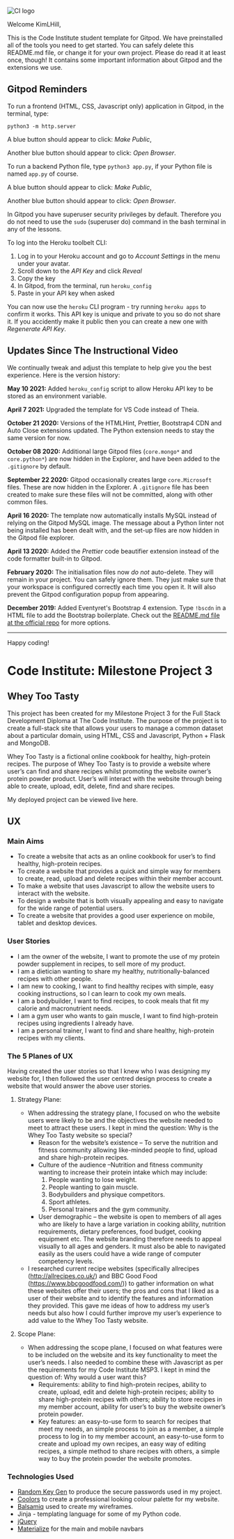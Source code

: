 ![CI logo](https://codeinstitute.s3.amazonaws.com/fullstack/ci_logo_small.png)

Welcome KimLHill,

This is the Code Institute student template for Gitpod. We have preinstalled all of the tools you need to get started. You can safely delete this README.md file, or change it for your own project. Please do read it at least once, though! It contains some important information about Gitpod and the extensions we use.

## Gitpod Reminders

To run a frontend (HTML, CSS, Javascript only) application in Gitpod, in the terminal, type:

`python3 -m http.server`

A blue button should appear to click: _Make Public_,

Another blue button should appear to click: _Open Browser_.

To run a backend Python file, type `python3 app.py`, if your Python file is named `app.py` of course.

A blue button should appear to click: _Make Public_,

Another blue button should appear to click: _Open Browser_.

In Gitpod you have superuser security privileges by default. Therefore you do not need to use the `sudo` (superuser do) command in the bash terminal in any of the lessons.

To log into the Heroku toolbelt CLI:

1. Log in to your Heroku account and go to *Account Settings* in the menu under your avatar.
2. Scroll down to the *API Key* and click *Reveal*
3. Copy the key
4. In Gitpod, from the terminal, run `heroku_config`
5. Paste in your API key when asked

You can now use the `heroku` CLI program - try running `heroku apps` to confirm it works. This API key is unique and private to you so do not share it. If you accidently make it public then you can create a new one with _Regenerate API Key_.

## Updates Since The Instructional Video

We continually tweak and adjust this template to help give you the best experience. Here is the version history:

**May 10 2021:** Added `heroku_config` script to allow Heroku API key to be stored as an environment variable.

**April 7 2021:** Upgraded the template for VS Code instead of Theia.

**October 21 2020:** Versions of the HTMLHint, Prettier, Bootstrap4 CDN and Auto Close extensions updated. The Python extension needs to stay the same version for now.

**October 08 2020:** Additional large Gitpod files (`core.mongo*` and `core.python*`) are now hidden in the Explorer, and have been added to the `.gitignore` by default.

**September 22 2020:** Gitpod occasionally creates large `core.Microsoft` files. These are now hidden in the Explorer. A `.gitignore` file has been created to make sure these files will not be committed, along with other common files.

**April 16 2020:** The template now automatically installs MySQL instead of relying on the Gitpod MySQL image. The message about a Python linter not being installed has been dealt with, and the set-up files are now hidden in the Gitpod file explorer.

**April 13 2020:** Added the _Prettier_ code beautifier extension instead of the code formatter built-in to Gitpod.

**February 2020:** The initialisation files now _do not_ auto-delete. They will remain in your project. You can safely ignore them. They just make sure that your workspace is configured correctly each time you open it. It will also prevent the Gitpod configuration popup from appearing.

**December 2019:** Added Eventyret's Bootstrap 4 extension. Type `!bscdn` in a HTML file to add the Bootstrap boilerplate. Check out the <a href="https://github.com/Eventyret/vscode-bcdn" target="_blank">README.md file at the official repo</a> for more options.

---

Happy coding!




# Code Institute: Milestone Project 3 #

## Whey Too Tasty ##
This project has been created for my Milestone Project 3 for the Full Stack Development Diploma at The Code Institute. The purpose of the project is to create a full-stack site that allows your users to manage a common dataset about a particular domain, using HTML, CSS and Javascript, Python + Flask and MongoDB.

Whey Too Tasty is a fictional online cookbook for healthy, high-protein recipes. The purpose of Whey Too Tasty is to provide a website where user’s can find and share recipes whilst promoting the website owner’s protein powder product. User’s will interact with the website through being able to  create, upload, edit, delete, find and share recipes.

My deployed project can be viewed live here.

## UX ## 

### Main Aims ### 
* To create a website that acts as an online cookbook for user’s to find healthy, high-protein recipes.
* To create a website that provides a quick and simple way for members to create, read, upload and delete recipes within their member account.
* To make a website that uses Javascript to allow the website users to interact with the website.
* To design a website that is both visually appealing and easy to navigate for the wide range of potential users.
* To create a website that provides a good user experience on mobile, tablet and desktop devices.

### User Stories ###
* I am the owner of the website, I want to promote the use of my protein powder supplement in recipes, to sell more of my product.
* I am a dietician wanting to share my healthy, nutritionally-balanced recipes with other people.
* I am new to cooking, I want to find healthy recipes with simple, easy cooking instructions, so I can learn to cook my own meals.
* I am a bodybuilder, I want to find recipes, to cook meals that fit my calorie and macronutrient needs.
* I am a gym user who wants to gain muscle, I want to find high-protein recipes using ingredients I already have.
* I am a personal trainer, I want to find and share healthy, high-protein recipes with my clients.

### The 5 Planes of UX ###
Having created the user stories so that I knew who I was designing my website for, I then followed the user centred design process to create a website that would answer the above user stories.
1.	Strategy Plane:
    * When addressing the strategy plane, I focused on who the website users were likely to be and the objectives the website needed to meet to attract these users. I kept in mind the question: Why is the Whey Too Tasty website so special?
        * Reason for the website’s existence – To serve the nutrition and fitness community allowing like-minded people to find, upload and share high-protein recipes.
        * Culture of the audience –Nutrition and fitness community wanting to increase their protein intake which may include:
            1.	People wanting to lose weight.
            2.	People wanting to gain muscle.
            3.	Bodybuilders and physique competitors.
            4.	Sport athletes.
            5.	Personal trainers and the gym community.
        * User demographic – the website is open to members of all ages who are likely to have a large variation in cooking ability, nutrition requirements, dietary preferences, food budget, cooking equipment etc.  The website branding therefore needs to appeal visually to all ages and genders. It must also be able to navigated easily as the users could have a wide range of computer competency levels.
    * I researched current recipe websites (specifically allrecipes (http://allrecipes.co.uk/) and BBC Good Food (https://www.bbcgoodfood.com/)) to gather information on what these websites offer their users; the pros and cons that I liked as a user of their website and to identify the features and information they provided. This gave me ideas of how to address my user’s needs but also how I could further improve my user’s experience to add value to the Whey Too Tasty website.


2.	Scope Plane:
    * When addressing the scope plane, I focused on what features were to be included on the website and its key functionality to meet the user’s needs. I also needed to combine these with Javascript as per the requirements for my Code Institute MSP3. I kept in mind the question of: Why would a user want this?
	    * Requirements: ability to find high-protein recipes, ability to create, upload, edit and delete high-protein recipes; ability to share high-protein recipes with others; ability to store recipes in my member account, ability for user’s to buy the website owner’s protein powder.
        * Key features: an easy-to-use form to search for recipes that meet my needs, an simple process to join as a member, a simple process to log in to my member account, an easy-to-use form to create and upload my own recipes, an easy way of editing recipes, a simple method to share recipes with others, a simple way to buy the protein powder the website promotes.

### Technologies Used ###
* [Random Key Gen](https://randomkeygen.com/) to produce the secure passwords used in my project.
* [Coolors](https://coolors.co/616163-17bebb-fafaff-db995a-ff9f1c) to create a professional looking colour palette for my website.
* [Balsamiq](https://balsamiq.com/) used to create my wireframes.
* Jinja - templating language for some of my Python code.
* [jQuery](http://code.jquery.com/)
* [Materialize](https://materializecss.com/getting-started.html) for the main and mobile navbars
